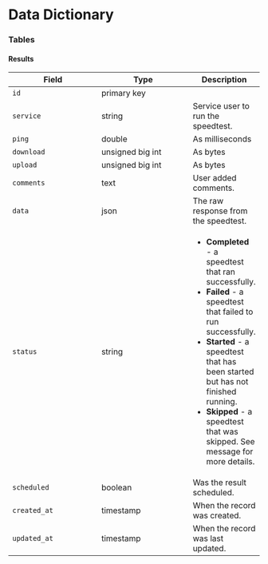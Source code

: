 # Data Dictionary

### Tables

#### Results

<table><thead><tr><th width="181.66666666666666">Field</th><th width="188">Type</th><th>Description</th></tr></thead><tbody><tr><td><code>id</code></td><td>primary key</td><td></td></tr><tr><td><code>service</code></td><td>string</td><td>Service user to run the speedtest.</td></tr><tr><td><code>ping</code></td><td>double</td><td>As milliseconds</td></tr><tr><td><code>download</code></td><td>unsigned big int</td><td>As bytes</td></tr><tr><td><code>upload</code></td><td>unsigned big int</td><td>As bytes</td></tr><tr><td><code>comments</code></td><td>text</td><td>User added comments.</td></tr><tr><td><code>data</code></td><td>json</td><td>The raw response from the speedtest.</td></tr><tr><td><code>status</code></td><td>string</td><td><ul><li><strong>Completed</strong> - a speedtest that ran successfully.</li><li><strong>Failed</strong> - a speedtest that failed to run successfully.</li><li><strong>Started</strong> - a speedtest that has been started but has not finished running.</li><li><strong>Skipped</strong> - a speedtest that was skipped. See message for more details.</li></ul></td></tr><tr><td><code>scheduled</code></td><td>boolean</td><td>Was the result scheduled.</td></tr><tr><td><code>created_at</code></td><td>timestamp</td><td>When the record was created.</td></tr><tr><td><code>updated_at</code></td><td>timestamp</td><td>When the record was last updated.</td></tr></tbody></table>
